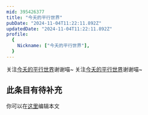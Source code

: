 ```yaml
---
mid: 395426377
title: "今夭的平行世界"
pubDate: "2024-11-04T11:22:11.892Z"
updatedDate: "2024-11-04T11:22:11.892Z"
profile:
  {
    Nickname: ["今夭的平行世界"],
  }
---
```


关注[今夭的平行世界](https://space.bilibili.com/395426377)谢谢喵~ 关注[今夭的平行世界](https://space.bilibili.com/395426377)谢谢喵~

## 此条目有待补充
你可以在[这里](https://github.com/Yuhanawa/VTuber.ICU-Content/edit/master/v/今夭的平行世界/index.md)编辑本文
